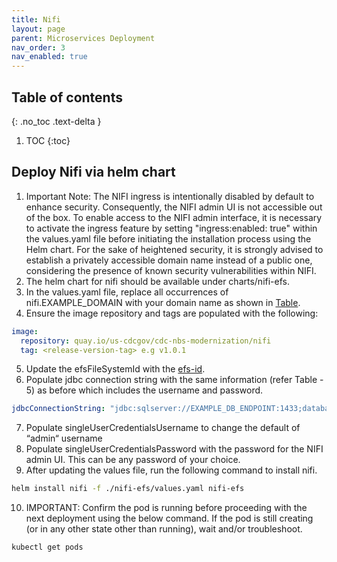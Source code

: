 ```yaml
---
title: Nifi
layout: page
parent: Microservices Deployment
nav_order: 3
nav_enabled: true
---
```


## Table of contents
{: .no_toc .text-delta }

1. TOC
{:toc}

## Deploy Nifi via helm chart

1. Important Note: The NIFI ingress is intentionally disabled by default to enhance security. Consequently, the NIFI admin UI is not accessible out of the box. To enable access to the NIFI admin interface, it is necessary to activate the ingress feature by setting "ingress:enabled: true" within the values.yaml file before initiating the installation process using the Helm chart. For the sake of heightened security, it is strongly advised to establish a privately accessible domain name instead of a public one, considering the presence of known security vulnerabilities within NIFI.
2. The helm chart for nifi should be available under charts/nifi-efs.
3. In the values.yaml file, replace all occurrences of nifi.EXAMPLE_DOMAIN with your domain name as shown in [Table](/just-the-doc/docs/4_initial_kubernetes_deployment/1_nginx_ingress_deployment.html#deploy-nginx-ingress-controller-on-the-kubernetes-cluster).
4. Ensure the image repository and tags are populated with the following:
  ```yaml
  image:
    repository: quay.io/us-cdcgov/cdc-nbs-modernization/nifi
    tag: <release-version-tag> e.g v1.0.1
  ```
5. Update the efsFileSystemId with the [efs-id](https://us-east-1.console.aws.amazon.com/efs/home?region=us-east-1#/file-systems).
6. Populate jdbc connection string with the same information (refer Table - 5) as before which includes the username and password.
  ```yaml
  jdbcConnectionString: "jdbc:sqlserver://EXAMPLE_DB_ENDPOINT:1433;databaseName=NBS_ODSE;user=DBUser;password=DBpassword;encrypt=true;trustServerCertificate=true;"
  ```
7. Populate singleUserCredentialsUsername to change the default of “admin“ username
8. Populate singleUserCredentialsPassword with the password for the NIFI admin UI. This can be any password of your choice.
9. After updating the values file, run the following command to install nifi.
  ```bash
  helm install nifi -f ./nifi-efs/values.yaml nifi-efs
  ```
10. IMPORTANT: Confirm the pod is running before proceeding with the next deployment using the below command. If the pod is still creating (or in any other state other than running), wait and/or troubleshoot.
  ```bash
  kubectl get pods
  ```
